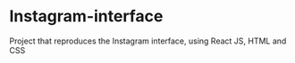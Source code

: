 # Instagram-interface
Project that reproduces the Instagram interface, using React JS, HTML and CSS
